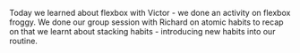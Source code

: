 <p> Today we learned about flexbox with Victor - we done an activity on flexbox froggy. We done our group session with Richard on atomic habits to recap on that we learnt about stacking habits - introducing new habits into our routine.</p>
